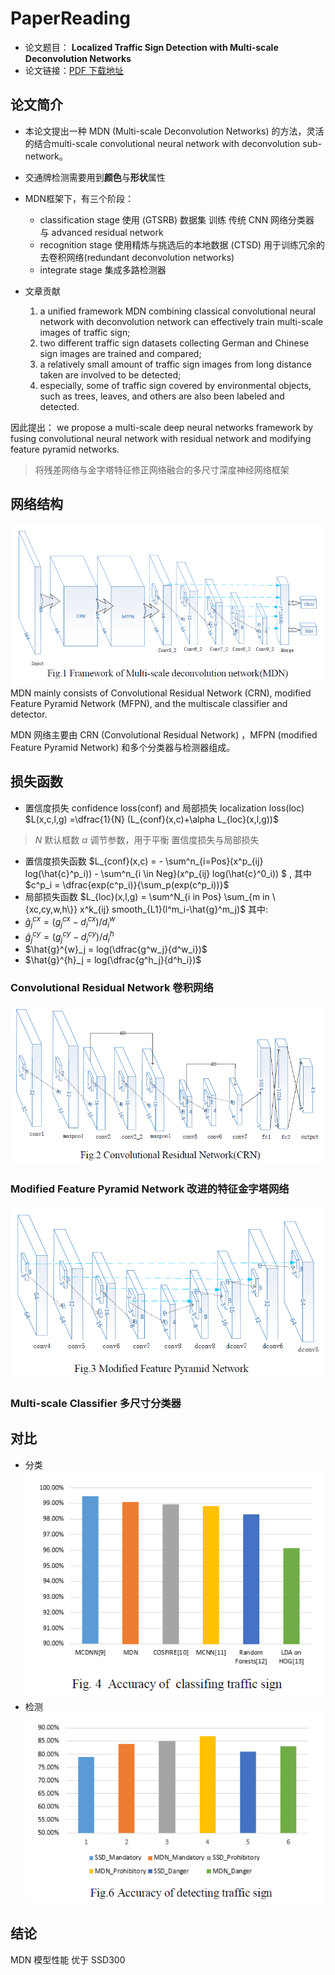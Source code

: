 # PaperReading
* 论文题目： **Localized Traffic Sign Detection with Multi-scale Deconvolution Networks** 
* 论文链接：[PDF 下载地址](https://arxiv.org/ftp/arxiv/papers/1804/1804.10428.pdf) 

## 论文简介
* 本论文提出一种 MDN (Multi-scale Deconvolution Networks) 的方法，灵活的结合multi-scale convolutional neural network with deconvolution sub-network。
* 交通牌检测需要用到**颜色**与**形状**属性
* MDN框架下，有三个阶段：
    * classification stage
    使用 (GTSRB) 数据集 训练 传统 CNN 网络分类器 与 advanced residual network
    * recognition stage
    使用精炼与挑选后的本地数据 (CTSD) 用于训练冗余的去卷积网络(redundant deconvolution networks)
    * integrate stage
    集成多路检测器

* 文章贡献
    1. a unified framework MDN combining classical convolutional neural network with deconvolution network can effectively train multi-scale images of traffic sign; 
    2. two different traffic sign datasets collecting German and Chinese sign images are trained and compared; 
    3. a relatively small amount of traffic sign images from long distance taken are involved to be detected; 
    4. especially, some of traffic sign covered by environmental objects, such as trees, leaves, and others are also been labeled and detected.

因此提出：
we propose a multi-scale deep neural networks framework by fusing convolutional neural network with residual network and modifying feature pyramid networks.
> 将残差网络与金字塔特征修正网络融合的多尺寸深度神经网络框架

## 网络结构
![MDN网络结构](/assets/MDN网络结构.PNG)
MDN mainly consists of Convolutional Residual Network (CRN), modified Feature Pyramid Network (MFPN), and the multiscale classifier and detector.

MDN 网络主要由 CRN (Convolutional Residual Network) ，MFPN (modified Feature Pyramid Network) 和多个分类器与检测器组成。

## 损失函数

* 置信度损失 confidence loss(conf) and 局部损失 localization loss(loc)
$L(x,c,l,g) =\dfrac{1}{N} (L_{conf}(x,c)+\alpha L_{loc}(x,l,g))$
> $N$ 默认框数
> $\alpha$ 调节参数，用于平衡 置信度损失与局部损失
* 置信度损失函数
$L_{conf}(x,c) = - \sum^n_{i=Pos}(x^p_{ij} log(\hat{c}^p_i)) - \sum^n_{i \in Neg}(x^p_{ij} log(\hat{c}^0_i))  $ , 其中 $c^p_i = \dfrac{exp(c^p_i)}{\sum_p(exp(c^p_i))}$
* 局部损失函数
$L_{loc}(x,l,g) = \sum^N_{i in Pos} \sum_{m in \{xc,cy,w,h\}} x^k_{ij} smooth_{L1}(l^m_i-\hat{g}^m_j)$ 
其中: 
* $\hat{g}^{cx}_j = (g^{cx}_j - d^{cx}_i) / d^w_i$
* $\hat{g}^{cy}_j = (g^{cy}_j - d^{cy}_i) / d^h_i$
* $\hat{g}^{w}_j = log(\dfrac{g^w_j}{d^w_i})$
* $\hat{g}^{h}_j = log(\dfrac{g^h_j}{d^h_i})$

### Convolutional Residual Network 卷积网络
![CRN网络结构](/assets/CRN网络结构.PNG)
### Modified Feature Pyramid Network 改进的特征金字塔网络
![MFPN网络结构](/assets/MFPN网络结构.PNG)
### Multi-scale Classifier 多尺寸分类器

## 对比
* 分类
![MDN分类对比](/assets/MDN分类对比.PNG)
* 检测
![MDN检测对比](/assets/MDN检测对比.PNG)
## 结论 
MDN 模型性能 优于 SSD300